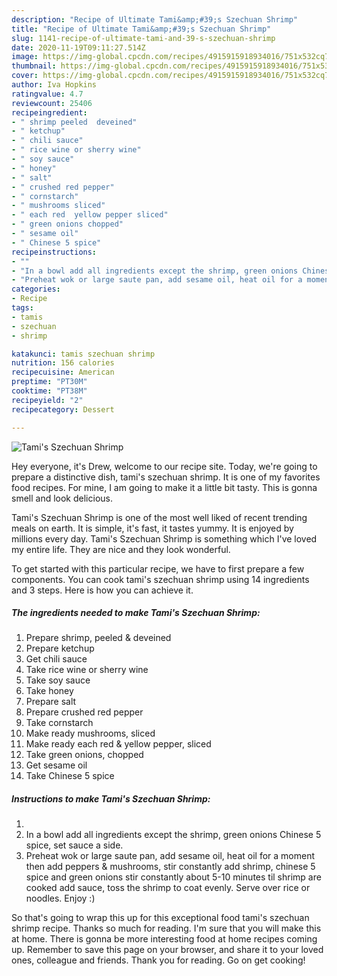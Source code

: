 ```yaml
---
description: "Recipe of Ultimate Tami&amp;#39;s Szechuan Shrimp"
title: "Recipe of Ultimate Tami&amp;#39;s Szechuan Shrimp"
slug: 1141-recipe-of-ultimate-tami-and-39-s-szechuan-shrimp
date: 2020-11-19T09:11:27.514Z
image: https://img-global.cpcdn.com/recipes/4915915918934016/751x532cq70/tamis-szechuan-shrimp-recipe-main-photo.jpg
thumbnail: https://img-global.cpcdn.com/recipes/4915915918934016/751x532cq70/tamis-szechuan-shrimp-recipe-main-photo.jpg
cover: https://img-global.cpcdn.com/recipes/4915915918934016/751x532cq70/tamis-szechuan-shrimp-recipe-main-photo.jpg
author: Iva Hopkins
ratingvalue: 4.7
reviewcount: 25406
recipeingredient:
- " shrimp peeled  deveined"
- " ketchup"
- " chili sauce"
- " rice wine or sherry wine"
- " soy sauce"
- " honey"
- " salt"
- " crushed red pepper"
- " cornstarch"
- " mushrooms sliced"
- " each red  yellow pepper sliced"
- " green onions chopped"
- " sesame oil"
- " Chinese 5 spice"
recipeinstructions:
- ""
- "In a bowl add all ingredients except the shrimp, green onions Chinese 5 spice, set sauce a side."
- "Preheat wok or large saute pan, add sesame oil, heat oil for a moment then add peppers &amp; mushrooms, stir constantly add shrimp, chinese 5 spice and green onions stir constantly about 5-10 minutes til shrimp are cooked add sauce, toss the shrimp to coat evenly. Serve over rice or noodles. Enjoy :)"
categories:
- Recipe
tags:
- tamis
- szechuan
- shrimp

katakunci: tamis szechuan shrimp 
nutrition: 156 calories
recipecuisine: American
preptime: "PT30M"
cooktime: "PT38M"
recipeyield: "2"
recipecategory: Dessert

---
```



![Tami&#39;s Szechuan Shrimp](https://img-global.cpcdn.com/recipes/4915915918934016/751x532cq70/tamis-szechuan-shrimp-recipe-main-photo.jpg)

Hey everyone, it's Drew, welcome to our recipe site. Today, we're going to prepare a distinctive dish, tami&#39;s szechuan shrimp. It is one of my favorites food recipes. For mine, I am going to make it a little bit tasty. This is gonna smell and look delicious.

Tami&#39;s Szechuan Shrimp is one of the most well liked of recent trending meals on earth. It is simple, it's fast, it tastes yummy. It is enjoyed by millions every day. Tami&#39;s Szechuan Shrimp is something which I've loved my entire life. They are nice and they look wonderful.




To get started with this particular recipe, we have to first prepare a few components. You can cook tami&#39;s szechuan shrimp using 14 ingredients and 3 steps. Here is how you can achieve it.

<!--inarticleads1-->

##### The ingredients needed to make Tami&#39;s Szechuan Shrimp:

1. Prepare  shrimp, peeled &amp; deveined
1. Prepare  ketchup
1. Get  chili sauce
1. Take  rice wine or sherry wine
1. Take  soy sauce
1. Take  honey
1. Prepare  salt
1. Prepare  crushed red pepper
1. Take  cornstarch
1. Make ready  mushrooms, sliced
1. Make ready  each red &amp; yellow pepper, sliced
1. Take  green onions, chopped
1. Get  sesame oil
1. Take  Chinese 5 spice




<!--inarticleads2-->

##### Instructions to make Tami&#39;s Szechuan Shrimp:

1. 
1. In a bowl add all ingredients except the shrimp, green onions Chinese 5 spice, set sauce a side.
1. Preheat wok or large saute pan, add sesame oil, heat oil for a moment then add peppers &amp; mushrooms, stir constantly add shrimp, chinese 5 spice and green onions stir constantly about 5-10 minutes til shrimp are cooked add sauce, toss the shrimp to coat evenly. Serve over rice or noodles. Enjoy :)




So that's going to wrap this up for this exceptional food tami&#39;s szechuan shrimp recipe. Thanks so much for reading. I'm sure that you will make this at home. There is gonna be more interesting food at home recipes coming up. Remember to save this page on your browser, and share it to your loved ones, colleague and friends. Thank you for reading. Go on get cooking!
